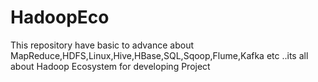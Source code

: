 # HadoopEco
This repository have basic to advance about MapReduce,HDFS,Linux,Hive,HBase,SQL,Sqoop,Flume,Kafka etc ..its all about Hadoop Ecosystem for developing Project 
